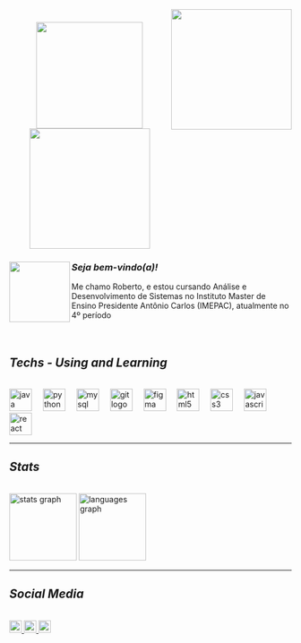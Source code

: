 <img align="right" height="215" src="https://media.tenor.com/txECdK7fodoAAAAi/blood-born-doll.gif"  />

###

<div align="center">
  <img height="190" src="https://camo.githubusercontent.com/24a531d901de0f343818ac5ded7fca0572ab2d194d2c87ec7e869667d1ac82b7/68747470733a2f2f6d656469612e74656e6f722e636f6d2f67694e727a54307451477341414141692f626f6e666972652d6461726b2d736f756c732e676966"  />
  <img align="center" height="215" src="https://media.tenor.com/txECdK7fodoAAAAi/blood-born-doll.gif"  />
</div>

###

<img align="left" height="108" src="https://camo.githubusercontent.com/8dae24f23d38a18c0d415ed12dfac4b27ce4b52e01d41f395182e306331fcc78/68747470733a2f2f6d656469612e74656e6f722e636f6d2f563762627a695f4531514941414141692f626c6f6f64626f726e652d66726f6d736f6674776172652e676966"  />

###

  ### ***Seja bem-vindo(a)!*** <br>
  
  Me chamo Roberto, e estou cursando Análise e Desenvolvimento de Sistemas no Instituto Master de Ensino Presidente Antônio Carlos (IMEPAC), atualmente no 4º período <br><br><br>


## ***Techs - Using and Learning***
  <br>
<div align="left">
  <img src="https://skillicons.dev/icons?i=java" height="40" alt="java logo"  />
  <img width="12" />
  <img src="https://skillicons.dev/icons?i=py" height="40" alt="python logo"  />
  <img width="12" />
  <img src="https://skillicons.dev/icons?i=mysql" height="40" alt="mysql logo"  />
  <img width="12" />
  <img src="https://skillicons.dev/icons?i=git" height="40" alt="git logo"  />
  <img width="12" />
  <img src="https://skillicons.dev/icons?i=figma" height="40" alt="figma logo"  />
  <img width="12" />
  <img src="https://skillicons.dev/icons?i=html" height="40" alt="html5 logo"  />
  <img width="12" />
  <img src="https://skillicons.dev/icons?i=css" height="40" alt="css3 logo"  />
  <img width="12" />
  <img src="https://skillicons.dev/icons?i=js" height="40" alt="javascript logo"  />
  <img width="12" />
  <img src="https://skillicons.dev/icons?i=react" height="40" alt="react logo"  />
</div>

<hr>

## ***Stats***
<br>
<div align="left">
  <img src="https://github-readme-stats.vercel.app/api?username=robertonetoz&hide_title=false&hide_rank=false&show_icons=true&include_all_commits=false&count_private=true&disable_animations=false&theme=midnight-purple&locale=en&hide_border=false&order=1" height="120" alt="stats graph"  />
  <img src="https://github-readme-stats.vercel.app/api/top-langs?username=robertonetoz&locale=en&hide_title=false&layout=compact&card_width=320&langs_count=5&theme=midnight-purple&hide_border=false&order=2" height="120" alt="languages graph"  />
</div>

<hr>

## ***Social Media***
<br>
<div align="left">
  <a href="https://api.whatsapp.com/send?phone=5534984286696" target="_blank">
    <img src="https://img.shields.io/static/v1?message=Whatsapp&logo=whatsapp&label=&color=25D366&logoColor=white&labelColor=&style=for-the-badge" height="22" alt="whatsapp logo"  />
  </a>
  <a href="mailto:robertoneto.campos@gmail.com" target="_blank">
    <img src="https://img.shields.io/static/v1?message=Gmail&logo=gmail&label=&color=D14836&logoColor=white&labelColor=&style=for-the-badge" height="22" alt="gmail logo"  />
  </a>
  <a href="https://www.instagram.com/robertonetoz/" target="_blank">
    <img src="https://img.shields.io/static/v1?message=Instagram&logo=instagram&label=&color=E4405F&logoColor=white&labelColor=&style=for-the-badge" height="22" alt="instagram logo"  />
  </a>
</div>

